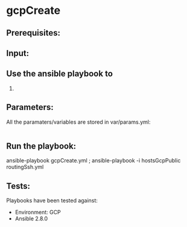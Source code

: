 # gcpCreate
## Prerequisites:


## Input:

## Use the ansible playbook to
1.

## Parameters:
All the paramaters/variables are stored in var/params.yml:
```

```

## Run the playbook:
ansible-playbook gcpCreate.yml ; ansible-playbook -i hostsGcpPublic routingSsh.yml

## Tests:
Playbooks have been tested against:
- Environment: GCP
- Ansible 2.8.0
